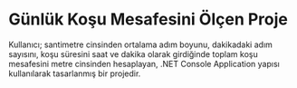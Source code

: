 # Günlük Koşu Mesafesini Ölçen Proje 
Kullanıcı; santimetre cinsinden ortalama adım boyunu, dakikadaki adım sayısını, koşu süresini saat ve dakika olarak girdiğinde toplam koşu mesafesini metre cinsinden hesaplayan, .NET Console Application yapısı kullanılarak tasarlanmış bir projedir. 
